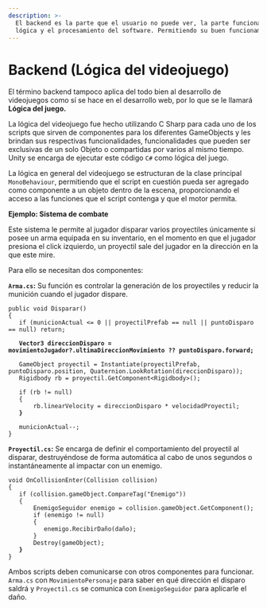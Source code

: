 ```yaml
---
description: >-
  El backend es la parte que el usuario no puede ver, la parte funcional, la
  lógica y el procesamiento del software. Permitiendo su buen funcionamiento.
---
```


# Backend (Lógica del videojuego)

El término backend tampoco aplica del todo bien al desarrollo de videojuegos como sí se hace en el desarrollo web, por lo que se le llamará **Lógica del juego.**

La lógica del videojuego fue hecho utilizando C Sharp para cada uno de los scripts que sirven de componentes para los diferentes GameObjects y les brindan sus respectivas funcionalidades, funcionalidades que pueden ser exclusivas de un solo Objeto o compartidas por varios al mismo tiempo. Unity se encarga de ejecutar este código `C#` como lógica del juego.&#x20;

La lógica en general del videojuego se estructuran de la clase principal `MonoBehaviour`, permitiendo que el script en cuestión pueda ser agregado como componente a un objeto dentro de la escena, proporcionando el acceso a las funciones que el script contenga y que el motor permita. &#x20;

**Ejemplo: Sistema de combate**

Este sistema le permite al jugador disparar varios proyectiles únicamente si posee un arma equipada en su inventario, en el momento en que el jugador presiona el click izquierdo, un proyectil sale del jugador en la dirección en la que este mire.&#x20;

Para ello se necesitan dos componentes:

**`Arma.cs`:** Su función es controlar la generación de los proyectiles y reducir la munición cuando el jugador dispare.

<pre><code>public void Disparar()
{
   if (municionActual &#x3C;= 0 || proyectilPrefab == null || puntoDisparo == null) return;
<strong>
</strong><strong>   Vector3 direccionDisparo = movimientoJugador?.ultimaDireccionMovimiento ?? puntoDisparo.forward;
</strong>
   GameObject proyectil = Instantiate(proyectilPrefab, puntoDisparo.position, Quaternion.LookRotation(direccionDisparo));
   Rigidbody rb = proyectil.GetComponent&#x3C;Rigidbody>();

   if (rb != null)
   {
       rb.linearVelocity = direccionDisparo * velocidadProyectil;
<strong>   }
</strong>
   municionActual--;
}
</code></pre>

**`Proyectil.cs`:** Se encarga de definir el comportamiento del proyectil al disparar, destruyéndose de forma automática al cabo de unos segundos o instantáneamente al impactar con un enemigo.

<pre><code>void OnCollisionEnter(Collision collision)
{
   if (collision.gameObject.CompareTag("Enemigo"))
   {
       EnemigoSeguidor enemigo = collision.gameObject.GetComponent();
       if (enemigo != null)
       {
          enemigo.RecibirDaño(daño);
       }    
       Destroy(gameObject);
<strong>   }
</strong>}
</code></pre>

Ambos scripts deben comunicarse con otros componentes para funcionar. `Arma.cs` con `MovimientoPersonaje` para saber en qué dirección el disparo saldrá y `Proyectil.cs` se comunica con `EnemigoSeguidor` para aplicarle el daño.
